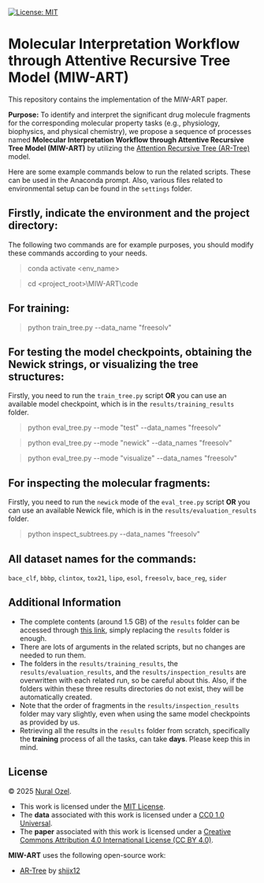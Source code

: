 [![License: MIT][mit-shield]](./LICENSE)

# Molecular Interpretation Workflow through Attentive Recursive Tree Model (MIW-ART)
This repository contains the implementation of the MIW-ART paper.

**Purpose:** To identify and interpret the significant drug molecule fragments for the corresponding molecular property tasks (e.g., physiology, biophysics, and physical chemistry), we propose a sequence of processes named **Molecular Interpretation Workflow through Attentive Recursive Tree Model (MIW-ART)** by utilizing the [Attention Recursive Tree (AR-Tree)](https://github.com/shijx12/AR-Tree) model.

Here are some example commands below to run the related scripts. These can be used in the Anaconda prompt. Also, various files related to environmental setup can be found in the `settings` folder.

## Firstly, indicate the environment and the project directory:
The following two commands are for example purposes, you should modify these commands according to your needs.

> conda activate <env_name>

> cd <project_root>\MIW-ART\code

## For training:
> python train_tree.py --data_name "freesolv"

## For testing the model checkpoints, obtaining the Newick strings, or visualizing the tree structures:
Firstly, you need to run the `train_tree.py` script **OR** you can use an available model checkpoint, which is in the `results/training_results` folder.

> python eval_tree.py --mode "test" --data_names "freesolv"

> python eval_tree.py --mode "newick" --data_names "freesolv"

> python eval_tree.py --mode "visualize" --data_names "freesolv"

## For inspecting the molecular fragments:
Firstly, you need to run the `newick` mode of the `eval_tree.py` script **OR** you can use an available Newick file, which is in the `results/evaluation_results` folder.

> python inspect_subtrees.py --data_names "freesolv"

## All dataset names for the commands:
`bace_clf`, `bbbp`, `clintox`, `tox21`, `lipo`, `esol`, `freesolv`, `bace_reg`, `sider`

## Additional Information
- The complete contents (around 1.5 GB) of the `results` folder can be accessed through [this link](https://drive.google.com/drive/folders/1A1q138vF3G-SG-aRxiA8LbI04OZk6H7w?usp=sharing), simply replacing the `results` folder is enough.
- There are lots of arguments in the related scripts, but no changes are needed to run them.
- The folders in the `results/training_results`, the `results/evaluation_results`, and the `results/inspection_results` are overwritten with each related run, so be careful about this. Also, if the folders within these three results directories do not exist, they will be automatically created.
- Note that the order of fragments in the `results/inspection_results` folder may vary slightly, even when using the same model checkpoints as provided by us.
- Retrieving all the results in the `results` folder from scratch, specifically the **training** process of all the tasks, can take **days**. Please keep this in mind.

## License
© 2025 [Nural Ozel](https://github.com/tfb-sv).

- This work is licensed under the [MIT License](./LICENSE).
- The **data** associated with this work is licensed under a [CC0 1.0 Universal](./data/LICENSE).
- The **paper** associated with this work is licensed under a [Creative Commons Attribution 4.0 International License (CC BY 4.0)][cc-by].

**MIW-ART** uses the following open-source work:
- [AR-Tree](https://github.com/shijx12/AR-Tree) by [shijx12](https://github.com/shijx12)


[cc-by]: https://creativecommons.org/licenses/by/4.0/
[mit-shield]: https://img.shields.io/badge/License-MIT-yellow.svg
